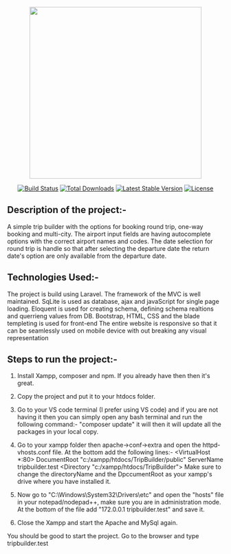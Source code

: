 <p align="center"><img src="https://res.cloudinary.com/dtfbvvkyp/image/upload/v1566331377/laravel-logolockup-cmyk-red.svg" width="400"></p>

<p align="center">
<a href="https://travis-ci.org/laravel/framework"><img src="https://travis-ci.org/laravel/framework.svg" alt="Build Status"></a>
<a href="https://packagist.org/packages/laravel/framework"><img src="https://poser.pugx.org/laravel/framework/d/total.svg" alt="Total Downloads"></a>
<a href="https://packagist.org/packages/laravel/framework"><img src="https://poser.pugx.org/laravel/framework/v/stable.svg" alt="Latest Stable Version"></a>
<a href="https://packagist.org/packages/laravel/framework"><img src="https://poser.pugx.org/laravel/framework/license.svg" alt="License"></a>
</p>

## Description of the project:-

A simple trip builder with the options for booking round trip, one-way booking and multi-city. The airport input fields are having autocomplete options with the correct airport names and codes. The date selection for round trip is handle so that after selecting the departure date the return date's option are only available from the departure date.

## Technologies Used:-

The project is build using Laravel. The framework of the MVC is well maintained. 
SqLite is used as database, ajax and javaScript for single page loading.
Eloquent is used for creating schema, defining schema realtions and querrieng values from DB.
Bootstrap, HTML, CSS and the blade templeting is used for front-end
The entire website is responsive so that it can be seamlessly used on mobile device with out breaking any visual representation 


## Steps to run the project:-

1) Install Xampp, composer and npm. If you already have then then it's great.
2) Copy the project and put it to your htdocs folder.
3) Go to your VS code terminal (I prefer using VS code) and if you are not having it then you can simply open any bash            terminal and run the following command:- 
   "composer update" it will  then it will update all the packages in your local copy.
4) Go to your xampp folder then apache->conf->extra and open the httpd-vhosts.conf file. At the bottom add the following          lines:-
            <VirtualHost *:80>
            DocumentRoot "c:/xampp/htdocs/TripBuilder/public"
            ServerName tripbuilder.test
            <Directory "c:/xampp/htdocs/TripBuilder">
            </Directory>
            </VirtualHost>
Make sure to change the directoryName and the DpccumentRoot  as your xampp's drive where you have installed it.

5) Now go to "C:\Windows\System32\Drivers\etc\" and open the "hosts" file in your notepad/nodepad++, make sure you are in       administration mode. At the bottom of the file add "172.0.0.1  tripbuilder.test" and save it.
6) Close the Xampp and start the Apache and MySql again. 

You should be good to start the project. Go to the browser and type tripbuilder.test
